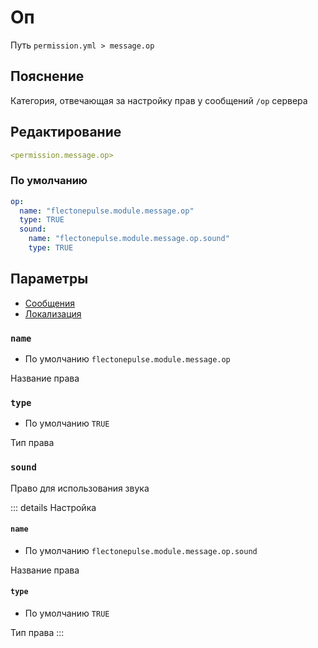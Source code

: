 # Оп
Путь `permission.yml > message.op`

## Пояснение
Категория, отвечающая за настройку прав у сообщений `/op` сервера

## Редактирование
```yaml
<permission.message.op>
```

### По умолчанию
```yaml
op:
  name: "flectonepulse.module.message.op"
  type: TRUE
  sound:
    name: "flectonepulse.module.message.op.sound"
    type: TRUE
```

## Параметры

- [Сообщения](/ru/message/op/)
- [Локализация](/ru/localizations/ru_ru/message/op/)

### `name`
- По умолчанию `flectonepulse.module.message.op`

Название права

### `type`
- По умолчанию `TRUE`

Тип права

### `sound`

Право для использования звука

::: details Настройка
#### `name`
- По умолчанию `flectonepulse.module.message.op.sound`

Название права

#### `type`
- По умолчанию `TRUE`

Тип права
:::

<!--@include: @/ru/parts/permission.md-->

